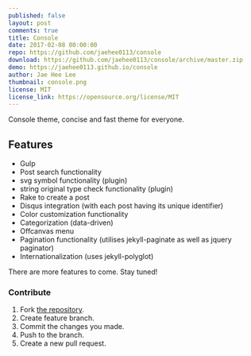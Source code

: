 ```yaml
---
published: false
layout: post
comments: true
title: Console
date: 2017-02-08 00:00:00
repo: https://github.com/jaehee0113/console
download: https://github.com/jaehee0113/console/archive/master.zip
demo: https://jaehee0113.github.io/console
author: Jae Hee Lee
thumbnail: console.png
license: MIT
license_link: https://opensource.org/license/MIT
---
```


Console theme, concise and fast theme for everyone.

## Features

* Gulp
* Post search functionality
* svg symbol functionality (plugin)
* string original type check functionality (plugin)
* Rake to create a post
* Disqus integration (with each post having its unique identifier)
* Color customization functionality
* Categorization (data-driven)
* Offcanvas menu
* Pagination functionality (utilises jekyll-paginate as well as jquery paginator)
* Internationalization (uses jekyll-polyglot)

There are more features to come. Stay tuned!

### Contribute

1. Fork [the repository](https://github.com/jaehee0113/console).
2. Create feature branch.
3. Commit the changes you made.
4. Push to the branch.
5. Create a new pull request.
